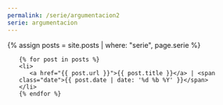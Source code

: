 ```yaml
---
permalink: /serie/argumentacion2
serie: argumentacion
---
```


{% assign posts = site.posts | where: "serie", page.serie %}

<ul>

    {% for post in posts %}
    <li>
       <a href="{{ post.url }}">{{ post.title }}</a> | <span class="date">{{ post.date | date: '%d %b %Y' }}</span>
    </li>
    {% endfor %}

</ul>

